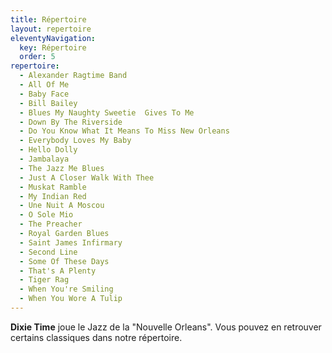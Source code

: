 ```yaml
---
title: Répertoire
layout: repertoire
eleventyNavigation:
  key: Répertoire
  order: 5
repertoire:
  - Alexander Ragtime Band
  - All Of Me
  - Baby Face
  - Bill Bailey
  - Blues My Naughty Sweetie  Gives To Me
  - Down By The Riverside
  - Do You Know What It Means To Miss New Orleans
  - Everybody Loves My Baby
  - Hello Dolly
  - Jambalaya
  - The Jazz Me Blues
  - Just A Closer Walk With Thee
  - Muskat Ramble
  - My Indian Red
  - Une Nuit A Moscou
  - O Sole Mio
  - The Preacher
  - Royal Garden Blues
  - Saint James Infirmary
  - Second Line
  - Some Of These Days
  - That's A Plenty
  - Tiger Rag
  - When You're Smiling
  - When You Wore A Tulip
---
```


**Dixie Time** joue le Jazz de la "Nouvelle Orleans". Vous pouvez en retrouver certains classiques dans notre répertoire.
